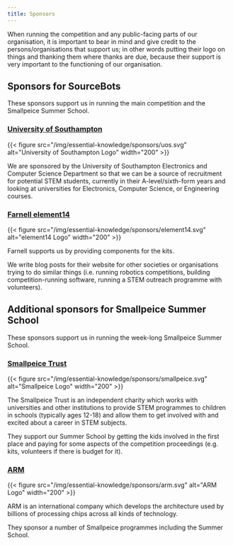 ```yaml
---
title: Sponsors
---
```


When running the competition and any public-facing parts of our organisation, it
is important to bear in mind and give credit to the persons/organisations that
support us; in other words putting their logo on things and thanking them where
thanks are due, because their support is very important to the functioning of
our organisation.

## Sponsors for SourceBots

These sponsors support us in running the main competition and the Smallpeice
Summer School.

### [University of Southampton][uos-website]

{{< figure src="/img/essential-knowledge/sponsors/uos.svg" alt="University of Southampton Logo" width="200" >}}

We are sponsored by the University of Southampton Electronics and Computer
Science Department so that we can be a source of recruitment for potential STEM
students, currently in their A-level/sixth-form years and looking at
universities for Electronics, Computer Science, or Engineering courses.

### [Farnell element14][farnell-website]

{{< figure src="/img/essential-knowledge/sponsors/element14.svg" alt="element14 Logo" width="200" >}}

Farnell supports us by providing components for the kits.

We write blog posts for their website for other societies or organisations
trying to do similar things (i.e. running robotics competitions, building
competition-running software, running a STEM outreach programme with
volunteers).

## Additional sponsors for Smallpeice Summer School

These sponsors support us in running the week-long Smallpeice Summer School.

### [Smallpeice Trust][smallpeice-website]

{{< figure src="/img/essential-knowledge/sponsors/smallpeice.svg" alt="Smallpeice Logo" width="200" >}}

The Smallpeice Trust is an independent charity which works with universities and
other institutions to provide STEM programmes to children in schools (typically
ages 12-18) and allow them to get involved with and excited about a career in
STEM subjects.

They support our Summer School by getting the kids involved in the first place
and paying for some aspects of the competition proceedings (e.g. kits,
volunteers if there is budget for it).

### [ARM][arm-website]

{{< figure src="/img/essential-knowledge/sponsors/arm.svg" alt="ARM Logo" width="200" >}}

ARM is an international company which develops the architecture used by billions
of processing chips across all kinds of technology.

They sponsor a number of Smallpeice programmes including the Summer School.

[uos-website]: https://www.ecs.soton.ac.uk/about
[farnell-website]: http://uk.farnell.com/about-us
[smallpeice-website]: https://www.smallpeicetrust.org.uk/about-us
[arm-website]: https://www.arm.com/company

